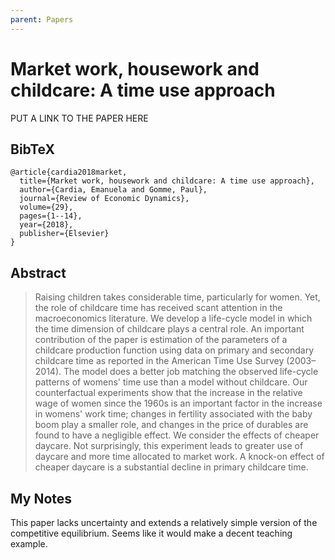 ```yaml
---
parent: Papers
---
```


# Market work, housework and childcare: A time use approach

PUT A LINK TO THE PAPER HERE

## BibTeX
```
@article{cardia2018market,
  title={Market work, housework and childcare: A time use approach},
  author={Cardia, Emanuela and Gomme, Paul},
  journal={Review of Economic Dynamics},
  volume={29},
  pages={1--14},
  year={2018},
  publisher={Elsevier}
}
```

## Abstract

> Raising children takes considerable time, particularly for women. Yet, the role of childcare time has received scant attention in the macroeconomics literature. We develop a life-cycle model in which the time dimension of childcare plays a central role. An important contribution of the paper is estimation of the parameters of a childcare production function using data on primary and secondary childcare time as reported in the American Time Use Survey (2003–2014). The model does a better job matching the observed life-cycle patterns of womens' time use than a model without childcare. Our counterfactual experiments show that the increase in the relative wage of women since the 1960s is an important factor in the increase in womens' work time; changes in fertility associated with the baby boom play a smaller role, and changes in the price of durables are found to have a negligible effect. We consider the effects of cheaper daycare. Not surprisingly, this experiment leads to greater use of daycare and more time allocated to market work. A knock-on effect of cheaper daycare is a substantial decline in primary childcare time.


## My Notes

This paper lacks uncertainty and extends a relatively simple version of the competitive equilibrium.
Seems like it would make a decent teaching example.



